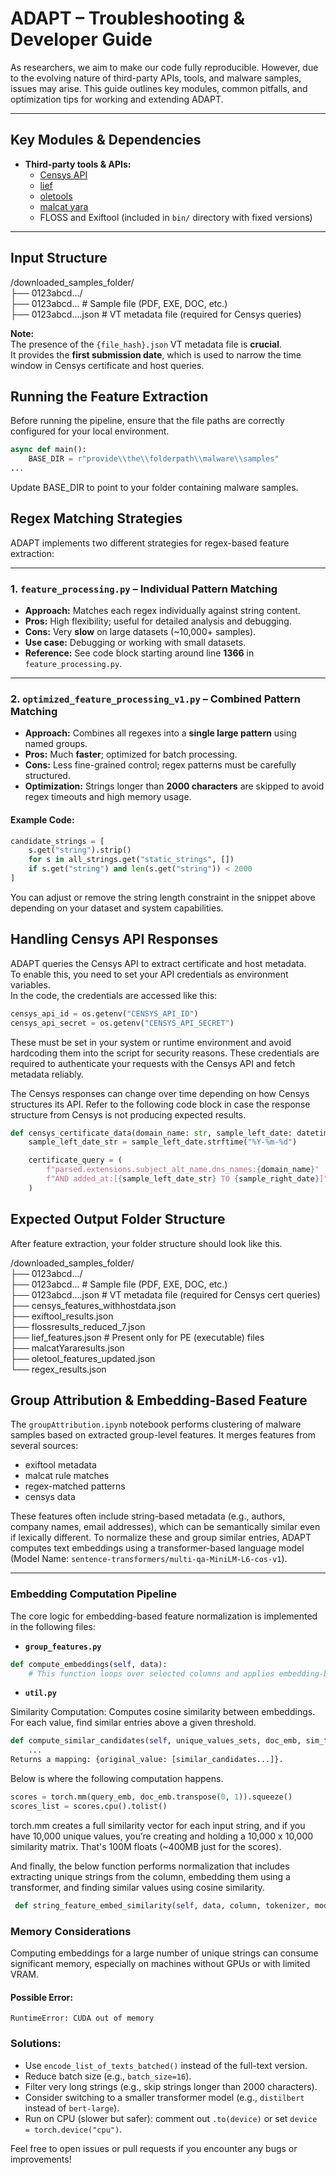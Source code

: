 # ADAPT – Troubleshooting & Developer Guide

As researchers, we aim to make our code fully reproducible. However, due to the evolving nature of third-party APIs, tools, and malware samples, 
issues may arise. This guide outlines key modules, common pitfalls, and optimization tips for working and extending ADAPT.

---

## Key Modules & Dependencies

- **Third-party tools & APIs:**  
  - [Censys API](https://search.censys.io/api)
  - [lief](https://lief.quarkslab.com/)  
  - [oletools](https://github.com/decalage2/oletools)  
  - [malcat yara](https://malcat.fr/)  
  - FLOSS and Exiftool (included in `bin/` directory with fixed versions)

---

## Input Structure


/downloaded_samples_folder/  
├── 0123abcd…/  
   ├── 0123abcd…           # Sample file (PDF, EXE, DOC, etc.)  
   ├── 0123abcd….json      # VT metadata file (required for Censys queries)


 **Note:**  
The presence of the `{file_hash}.json` VT metadata file is **crucial**.  
It provides the **first submission date**, which is used to narrow the time window in Censys certificate and host queries.

## Running the Feature Extraction

Before running the pipeline, ensure that the file paths are correctly configured for your local environment.

```python
async def main():
    BASE_DIR = r"provide\\the\\folderpath\\malware\\samples"
...
```
Update BASE_DIR to point to your folder containing malware samples.

## Regex Matching Strategies

ADAPT implements two different strategies for regex-based feature extraction:

---

### 1. `feature_processing.py` – Individual Pattern Matching

- **Approach:** Matches each regex individually against string content.
- **Pros:** High flexibility; useful for detailed analysis and debugging.
- **Cons:** Very **slow** on large datasets (~10,000+ samples).
- **Use case:** Debugging or working with small datasets.
- **Reference:** See code block starting around line **1366** in `feature_processing.py`.

---

### 2. `optimized_feature_processing_v1.py` – Combined Pattern Matching

- **Approach:** Combines all regexes into a **single large pattern** using named groups.
- **Pros:** Much **faster**; optimized for batch processing.
- **Cons:** Less fine-grained control; regex patterns must be carefully structured.
- **Optimization:** Strings longer than **2000 characters** are skipped to avoid regex timeouts and high memory usage.

#### Example Code:
```python
candidate_strings = [
    s.get("string").strip()
    for s in all_strings.get("static_strings", [])
    if s.get("string") and len(s.get("string")) < 2000
]
```
You can adjust or remove the string length constraint in the snippet above depending on your dataset and system capabilities.


## Handling Censys API Responses

ADAPT queries the Censys API to extract certificate and host metadata.  
To enable this, you need to set your API credentials as environment variables.  
In the code, the credentials are accessed like this:

```python
censys_api_id = os.getenv("CENSYS_API_ID")
censys_api_secret = os.getenv("CENSYS_API_SECRET")
```

These must be set in your system or runtime environment and avoid hardcoding them into the script for security reasons.
These credentials are required to authenticate your requests with the Censys API and fetch metadata reliably.

The Censys responses can change over time depending on how Censys structures its API.
Refer to the following code block in case the response structure from Censys is not producing expected results.

```python
def censys_certificate_data(domain_name: str, sample_left_date: datetime, sample_right_date: str = "*") -> list:
    sample_left_date_str = sample_left_date.strftime("%Y-%m-%d")

    certificate_query = (
        f"parsed.extensions.subject_alt_name.dns_names:{domain_name}"
        f"AND added_at:[{sample_left_date_str} TO {sample_right_date}]"
    )
```


## Expected Output Folder Structure

After feature extraction, your folder structure should look like this. 


/downloaded_samples_folder/  
├── 0123abcd…/  
   ├── 0123abcd…                    # Sample file (PDF, EXE, DOC, etc.)  
   ├── 0123abcd….json               # VT metadata file (required for Censys cert queries)  
   ├── censys_features_withhostdata.json  
   ├── exiftool_results.json  
   ├── flossresults_reduced_7.json  
   ├── lief_features.json           # Present only for PE (executable) files  
   ├── malcatYararesults.json  
   ├── oletool_features_updated.json  
   └── regex_results.json


## Group Attribution & Embedding-Based Feature

The `groupAttribution.ipynb` notebook performs clustering of malware samples based on extracted group-level features. 
It merges features from several sources: 
- exiftool metadata  
- malcat rule matches  
- regex-matched patterns  
- censys data  

These features often include string-based metadata (e.g., authors, company names, email addresses), which can be semantically similar even if lexically different. To normalize these and group similar entries, ADAPT computes text embeddings using a transformer-based language model (Model Name: `sentence-transformers/multi-qa-MiniLM-L6-cos-v1`).

---

### Embedding Computation Pipeline

The core logic for embedding-based feature normalization is implemented in the following files:

- **`group_features.py`**
```python
def compute_embeddings(self, data):
    # This function loops over selected columns and applies embedding-based normalization using string_feature_embed_similarity.
```
- **`util.py`**

Similarity Computation: Computes cosine similarity between embeddings. 
For each value, find similar entries above a given threshold.

```python
def compute_similar_candidates(self, unique_values_sets, doc_emb, sim_threshold=0.9) -> dict:
    ...
Returns a mapping: {original_value: [similar_candidates...]}.
```
Below is where the following computation happens. 
```python
scores = torch.mm(query_emb, doc_emb.transpose(0, 1)).squeeze()
scores_list = scores.cpu().tolist()
```
torch.mm creates a full similarity vector for each input string, and if you have 10,000 unique values, you’re creating and holding a 10,000 x 10,000 similarity matrix. That's 100M floats (~400MB just for the scores).

And finally, the below function performs normalization that includes extracting unique strings from the column, embedding them using a transformer, and finding similar values using cosine similarity.

```python
 def string_feature_embed_similarity(self, data, column, tokenizer, model, similarity_threshold=0.70) -> pd.Series:
```

### Memory Considerations

Computing embeddings for a large number of unique strings can consume significant memory, especially on machines without GPUs or with limited VRAM.

#### Possible Error:

```plaintext
RuntimeError: CUDA out of memory
```

### Solutions:

- Use `encode_list_of_texts_batched()` instead of the full-text version.
- Reduce batch size (e.g., `batch_size=16`).
- Filter very long strings (e.g., skip strings longer than 2000 characters).
- Consider switching to a smaller transformer model (e.g., `distilbert` instead of `bert-large`).
- Run on CPU (slower but safer): comment out `.to(device)` or set `device = torch.device("cpu")`.

Feel free to open issues or pull requests if you encounter any bugs or improvements!



